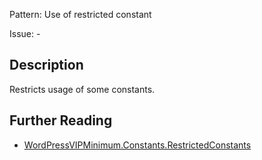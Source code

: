 Pattern: Use of restricted constant

Issue: -

## Description

Restricts usage of some constants.

## Further Reading

* [WordPressVIPMinimum.Constants.RestrictedConstants](https://github.com/Automattic/VIP-Coding-Standards/tree/develop/WordPressVIPMinimum/Sniffs/Constants/RestrictedConstantsSniff.php)